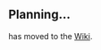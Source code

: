 

## Planning...

has moved to the [Wiki](https://github.com/htw-imi-webapplications/bentobox/wiki).

